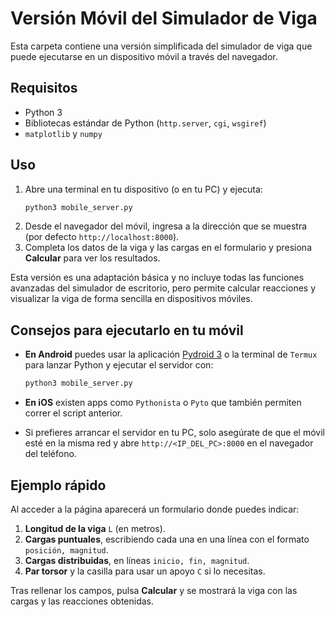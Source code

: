 # Versión Móvil del Simulador de Viga

Esta carpeta contiene una versión simplificada del simulador de viga que puede ejecutarse en un dispositivo móvil a través del navegador.

## Requisitos

- Python 3
- Bibliotecas estándar de Python (`http.server`, `cgi`, `wsgiref`)
- `matplotlib` y `numpy`

## Uso

1. Abre una terminal en tu dispositivo (o en tu PC) y ejecuta:
   ```bash
   python3 mobile_server.py
   ```
2. Desde el navegador del móvil, ingresa a la dirección que se muestra (por defecto `http://localhost:8000`).
3. Completa los datos de la viga y las cargas en el formulario y presiona **Calcular** para ver los resultados.

Esta versión es una adaptación básica y no incluye todas las funciones avanzadas del simulador de escritorio, pero permite calcular reacciones y visualizar la viga de forma sencilla en dispositivos móviles.

## Consejos para ejecutarlo en tu móvil

- **En Android** puedes usar la aplicación [Pydroid 3](https://play.google.com/store/apps/details?id=ru.iiec.pydroid3) o la terminal de `Termux` para lanzar Python y ejecutar el servidor con:

  ```bash
  python3 mobile_server.py
  ```

- **En iOS** existen apps como `Pythonista` o `Pyto` que también permiten correr el script anterior.
- Si prefieres arrancar el servidor en tu PC, solo asegúrate de que el móvil esté en la misma red y abre `http://<IP_DEL_PC>:8000` en el navegador del teléfono.

## Ejemplo rápido

Al acceder a la página aparecerá un formulario donde puedes indicar:

1. **Longitud de la viga** `L` (en metros).
2. **Cargas puntuales**, escribiendo cada una en una línea con el formato `posición, magnitud`.
3. **Cargas distribuidas**, en líneas `inicio, fin, magnitud`.
4. **Par torsor** y la casilla para usar un apoyo `C` si lo necesitas.

Tras rellenar los campos, pulsa **Calcular** y se mostrará la viga con las cargas y las reacciones obtenidas.
